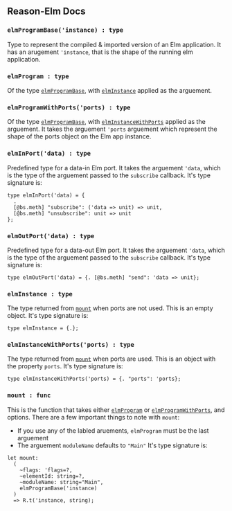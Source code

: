 ## Reason-Elm Docs

<a name="elmProgramBase"></a>
### `elmProgramBase('instance) : type`
Type to represent the compiled & imported version of an Elm application. It has
an arugement `'instance`, that is the shape of the running elm application.

<a name="elmProgram"></a>
### `elmProgram : type`
Of the type [`elmProgramBase`](DOCS.md#elmProgramBase), with [`elmInstance`](DOCS.md#elmInstance)
applied as the arguement.

<a name="elmProgramWithPorts"></a>
### `elmProgramWithPorts('ports) : type`
Of the type [`elmProgramBase`](DOCS.md#elmProgramBase), with [`elmInstanceWithPorts`](DOCS.md#elmInstanceWithPorts)
applied as the arguement.  It takes the arguement `'ports` arguement which represent
the shape of the ports object on the Elm app instance.

<a name="elmInPort"></a>
### `elmInPort('data) : type`
Predefined type for a data-in Elm port. It takes the arguement `'data`, which is
the type of the arguement passed to the `subscribe` callback.
It's type signature is:
```
type elmInPort('data) = {
  .
  [@bs.meth] "subscribe": ('data => unit) => unit,
  [@bs.meth] "unsubscribe": unit => unit
};
```

<a name="elmOutPort"></a>
### `elmOutPort('data) : type`
Predefined type for a data-out Elm port. It takes the arguement `'data`, which is
the type of the arguement passed to the `subscribe` callback.
It's type signature is:
```
type elmOutPort('data) = {. [@bs.meth] "send": 'data => unit};
```

<a name="elmInstance"></a>
### `elmInstance : type`
The type returned from [`mount`](DOCS.md#mount) when ports are not used. This is
an empty object. It's type signature is:
```
type elmInstance = {.};
```

<a name="elmInstanceWithPorts"></a>
### `elmInstanceWithPorts('ports) : type`
The type returned from [`mount`](DOCS.md#mount) when ports are used. This is
an object with the property `ports`. It's type signature is:
```
type elmInstanceWithPorts('ports) = {. "ports": 'ports};
```

<a name="mount"></a>
### `mount : func`
This is the function that takes either [`elmProgram`](DOCS.md#elmProgram) or [`elmProgramWithPorts`](DOCS.md#elmProgram), and options.
There are a few important things to note with `mount`:
  * If you use any of the labled aruements, `elmProgram` must be the last arguement
  * The arguement `moduleName` defaults to `"Main"`
It's type signature is:
```
let mount:
  (
    ~flags: 'flags=?,
    ~elementId: string=?,
    ~moduleName: string="Main",
    elmProgramBase('instance)
  )
  => R.t('instance, string);
```
